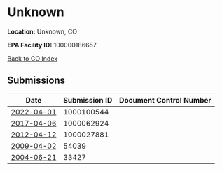 # Unknown

**Location:** Unknown, CO

**EPA Facility ID:** 100000186657

[Back to CO Index](../../index.md)

## Submissions

| Date | Submission ID | Document Control Number |
|------|--------------|-------------------------|
| [2022-04-01](submissions/1000100544.md) | 1000100544 |  |
| [2017-04-06](submissions/1000062924.md) | 1000062924 |  |
| [2012-04-12](submissions/1000027881.md) | 1000027881 |  |
| [2009-04-02](submissions/54039.md) | 54039 |  |
| [2004-06-21](submissions/33427.md) | 33427 |  |
